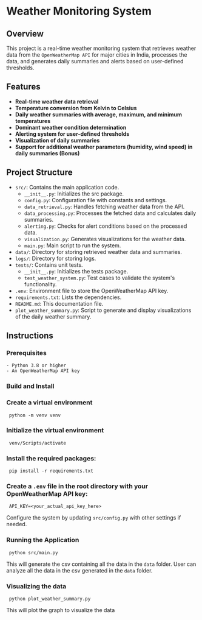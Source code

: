 # Weather Monitoring System

## Overview
This project is a real-time weather monitoring system that retrieves weather data from the ``OpenWeatherMap API`` for major cities in India, processes the data, and generates daily summaries and alerts based on user-defined thresholds.

## Features
- **Real-time weather data retrieval**
- **Temperature conversion from Kelvin to Celsius**
- **Daily weather summaries with average, maximum, and minimum temperatures**
- **Dominant weather condition determination**
- **Alerting system for user-defined thresholds**
- **Visualization of daily summaries**
- **Support for additional weather parameters (humidity, wind speed) in daily summaries (Bonus)**

## Project Structure

- `src/`: Contains the main application code.
  - `__init__.py`: Initializes the src package.
  - `config.py`: Configuration file with constants and settings.
  - `data_retrieval.py`: Handles fetching weather data from the API.
  - `data_processing.py`: Processes the fetched data and calculates daily summaries.
  - `alerting.py`: Checks for alert conditions based on the processed data.
  - `visualization.py`: Generates visualizations for the weather data.
  - `main.py`: Main script to run the system.
- `data/`: Directory for storing retrieved weather data and summaries.
- `logs/`: Directory for storing logs.
- `tests/`: Contains unit tests.
  - `__init__.py`: Initializes the tests package.
  - `test_weather_system.py`: Test cases to validate the system's functionality.
- `.env`: Environment file to store the OpenWeatherMap API key.
- `requirements.txt`: Lists the dependencies.
- `README.md`: This documentation file.
- `plot_weather_summary.py`: Script to generate and display visualizations of the daily weather summary.

## Instructions
### Prerequisites
    - Python 3.8 or higher
    - An OpenWeatherMap API key

### Build and Install
### Create a virtual environment 
     python -m venv venv
### Initialize the virtual environment 
     venv/Scripts/activate
### Install the required packages:
     pip install -r requirements.txt
### Create a `.env` file in the root directory with your OpenWeatherMap API key:
     API_KEY=<your_actual_api_key_here>

Configure the system by updating `src/config.py` with other settings if needed.

### Running the Application
     python src/main.py

This will generate the csv containing all the data in the `data` folder. User can analyze all the data in the csv generated in the `data` folder.

### Visualizing the data
     python plot_weather_summary.py

This will plot the graph to visualize the data
